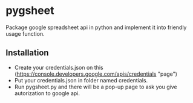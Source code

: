 # pygsheet
Package google spreadsheet api in python and implement it into friendly usage function.  
## Installation
* Create your credentials.json on this (https://console.developers.google.com/apis/credentials "page")
* Put your credentials.json in folder named credentials.
* Run pygsheet.py and there will be a pop-up page to ask you give autorization to google api.